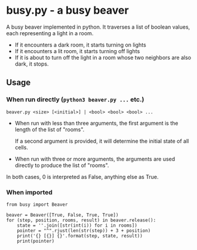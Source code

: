 # busy.py - a busy beaver

A busy beaver implemented in python.
It traverses a list of boolean values, each representing a light in a room.

 * If it encounters a dark room, it starts turning on lights
 * If it encounters a lit room, it starts turning off lights
 * If it is about to turn off the light in a room whose two neighbors are also dark, it stops.
 
## Usage

### When run directly (```python3 beaver.py ...``` etc.)

```beaver.py <size> [<initial>] | <bool> <bool> <bool> ...```

 * When run with less than three arguments, the first argument is the length of the list of "rooms".

   If a second argument is provided, it will determine the initial state of all cells.
   
 * When run with three or more arguments, the arguments are used directly to produce the list of "rooms".
 
In both cases, 0 is interpreted as False, anything else as True.

### When imported

```python3
from busy import Beaver

beaver = Beaver([True, False, True, True])
for (step, position, rooms, result) in beaver.release():
    state = ''.join([str(int(i)) for i in rooms])
    pointer = "^".rjust(len(str(step)) + 3 + position)
    print('{} [{}] {}'.format(step, state, result))
    print(pointer)
```

